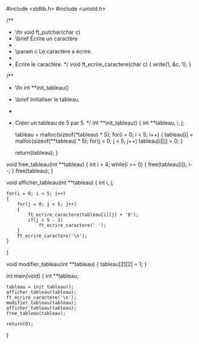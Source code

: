 #include <stdlib.h>
#include <unistd.h>


/**
 * \fn void ft_putchar(char c)
 * \brief Écrire un caractère
 *
 * \param c Le caractère a écrire.
 *
 * Écrire le caractère.
 */
void	ft_ecrire_caractere(char c)
{
	write(1, &c, 1);
}


/**
 * \fn int **init_tableau()
 * \brief Initialiser le tableau.
 *
 * Créer un tableau de 5 par 5.
 */
int	**init_tableau()
{
	int **tableau, i, j;

	tableau = malloc(sizeof(*tableau) * 5);
	for(i = 0; i < 5; i++)
	{
		tableau[i] = malloc(sizeof(**tableau) * 5);
		for(j = 0; j < 5; j++)
			tableau[i][j] = 0;
	}

	return(tableau);
}

void	free_tableau(int **tableau)
{
	int i = 4;
	while(i >= 0)
	{
		free(tableau[i]);
		i--;
	}
	free(tableau);
}

void	afficher_tableau(int **tableau)
{
	int i, j;

	for(i = 0; i < 5; i++)
	{
		for(j = 0; j < 5; j++)
		{
			ft_ecrire_caractere(tableau[i][j] + '0');
			if(j < 5 - 1)
				ft_ecrire_caractere(' ');
		}
		ft_ecrire_caractere('\n');
	}
}

void	modifier_tableau(int **tableau)
{
	tableau[2][2] = 1;
}

int	main(void)
{
	int **tableau;

	tableau = init_tableau();
	afficher_tableau(tableau);
	ft_ecrire_caractere('\n');
	modifier_tableau(tableau);
	afficher_tableau(tableau);
	free_tableau(tableau);

	return(0);
}
